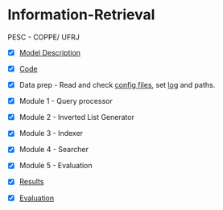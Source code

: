 # Information-Retrieval
PESC - COPPE/ UFRJ

- [X] [Model Description](Modelo%20Vetorial.doc)

- [X] [Code](src/Information%20Retrieval.ipynb)

- [X] Data prep - Read and check [config files](config_files/), set [log](RESULT/logs.log) and paths.

- [X] Module 1 - Query processor

- [X] Module 2 - Inverted List Generator

- [X] Module 3 - Indexer

- [X] Module 4 - Searcher

- [X] Module 5 - Evaluation

- [X] [Results](RESULT/)
- [X] [Evaluation](AVALIA/)
